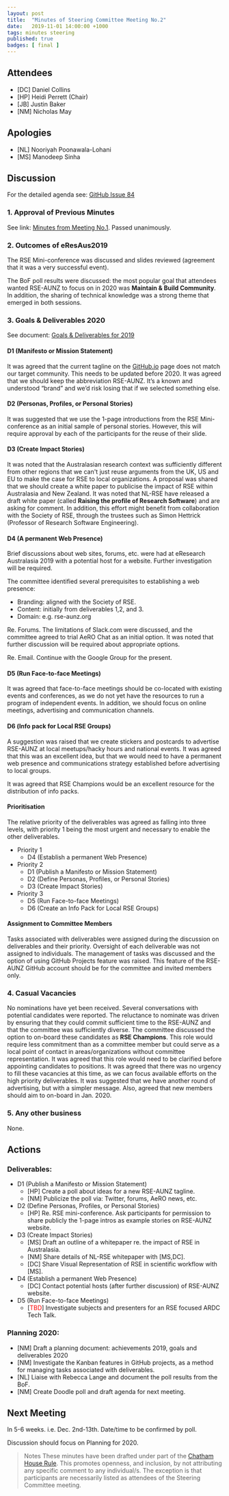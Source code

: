 ```yaml
---
layout: post
title:  "Minutes of Steering Committee Meeting No.2"
date:   2019-11-01 14:00:00 +1000
tags: minutes steering
published: true
badges: [ final ]
---
```


## Attendees
- [DC] Daniel Collins
- [HP] Heidi Perrett (Chair)
- [JB] Justin Baker
- [NM] Nicholas May

## Apologies
- [NL] Nooriyah Poonawala-Lohani
- [MS] Manodeep Sinha


## Discussion
For the detailed agenda see: 
[GitHub Issue 84](https://github.com/rse-aunz/rse-au/issues/84)

### 1. Approval of Previous Minutes
See link: [Minutes from Meeting No.1](/2019/10/17/Minutes-of-SCM-01). 
Passed unanimously.
 
### 2. Outcomes of eResAus2019
The RSE Mini-conference was discussed and slides reviewed (agreement 
that it was a very successful event). 

The BoF poll results were discussed: the most popular goal that 
attendees wanted RSE-AUNZ to focus on in 2020 was **Maintain & 
Build Community**. In addition, the sharing of technical knowledge was 
a strong theme that emerged in both sessions.
 
### 3. Goals & Deliverables 2020
See document: [Goals & Deliverables for 2019](https://drive.google.com/open?id=1-hhGOw62vy62r-lRT87MXQcfvaFptnqK)

#### D1 (Manifesto or Mission Statement)
It was agreed that the current tagline on the 
[GitHub.io](https://rse-aunz.github.io/) page does not match our target 
community. This needs to be updated before 2020.
It was agreed that we should keep the abbreviation RSE-AUNZ.
It’s a known and understood “brand” and we’d risk losing that if we 
selected something else.

#### D2 (Personas, Profiles, or Personal Stories)
It was suggested that we use the 1-page introductions from the RSE 
Mini-conference as an initial sample of personal stories. However, 
this will require approval by each of the participants for the reuse of 
their slide.
 
#### D3 (Create Impact Stories)
It was noted that the Australasian research context was sufficiently 
different from other regions that we can't just reuse arguments from the
 UK, US and EU to make the case for RSE to local organizations.
A proposal was shared that we should create a white paper to publicise 
the impact of RSE within Australasia and New Zealand.
It was noted that NL-RSE have released a draft white paper (called 
**Raising the profile of Research Software**) and are asking for comment.
 In addition, this effort might benefit from collaboration with the 
 Society of RSE, through the trustees such as Simon Hettrick (Professor 
 of Research Software Engineering).
 
#### D4 (A permanent Web Presence)
Brief discussions about web sites, forums, etc. were had at eResearch 
Australasia 2019 with a potential host for a website. Further 
investigation will be required.

The committee identified several prerequisites to establishing a web 
presence:
- Branding: aligned with the Society of RSE.
- Content: initially from deliverables 1,2, and 3.
- Domain: e.g. rse-aunz.org

Re. Forums. The limitations of Slack.com were discussed, and the 
committee agreed to trial AeRO Chat as an initial option. It was noted 
that further discussion will be required about appropriate options.

Re. Email. Continue with the Google Group for the present.
 
#### D5 (Run Face-to-face Meetings)
It was agreed that face-to-face meetings should be co-located with 
existing events and conferences, as we do not yet have the resources to 
run a program of independent events.
In addition, we should focus on online meetings, advertising and 
communication channels.
 
#### D6 (lnfo pack for Local RSE Groups)
A suggestion was raised that we create stickers and postcards to 
advertise RSE-AUNZ at local meetups/hacky hours and national events. 
It was agreed that this was an excellent idea, but that we would need to
 have a permanent web presence and communications strategy established 
 before advertising to local groups.
 
It was agreed that RSE Champions would be an excellent resource for the 
distribution of info packs.

#### Prioritisation
The relative priority of the deliverables was agreed as falling into 
three levels, with priority 1 being the most urgent and necessary to 
enable the other deliverables.

- Priority 1
	- D4 (Establish a permanent Web Presence)
- Priority 2
	- D1 (Publish a Manifesto or Mission Statement)
	- D2 (Define Personas, Profiles, or Personal Stories)
	- D3 (Create Impact Stories)
- Priority 3
	- D5 (Run Face-to-face Meetings)
	- D6 (Create an Info Pack for Local RSE Groups)

#### Assignment to Committee Members
Tasks associated with deliverables were assigned during the discussion 
on deliverables and their priority. Oversight of each deliverable was 
not assigned to individuals.
The management of tasks was discussed and the option of using GitHub 
Projects feature was raised. This feature of the RSE-AUNZ GitHub account
 should be for the committee and invited members only.
 
### 4. Casual Vacancies
No nominations have yet been received.
Several conversations with potential candidates were reported. 
The reluctance to nominate was driven by ensuring that they could commit
 sufficient time to the RSE-AUNZ and that the committee was sufficiently 
 diverse. 
The committee discussed the option to on-board these candidates as 
**RSE Champions**. This role would require less commitment than as a 
committee member but could serve as a local point of contact in 
areas/organizations without committee representation. It was agreed that
 this role would need to be clarified before appointing candidates to 
 positions.
It was agreed that there was no urgency to fill these vacancies at this 
time, as we can focus available efforts on the high priority deliverables.
It was suggested that we have another round of advertising, but with a 
simpler message. Also, agreed that new members should aim to on-board in
 Jan. 2020.
 
### 5. Any other business
None.


## Actions

### Deliverables:

- D1 (Publish a Manifesto or Mission Statement)
	- [HP]   Create a poll about ideas for a new RSE-AUNZ tagline.
	- [NM]   Publicize the poll via: Twitter, forums, AeRO news, etc.
- D2 (Define Personas, Profiles, or Personal Stories)
	- [HP]   Re. RSE mini-conference. Ask participants for permission to share publicly the  1-page intros as example stories on RSE-AUNZ website. 
- D3 (Create Impact Stories)
	- [MS]   Draft an outline of a whitepaper re. the impact of RSE in Australasia.
	- [NM]   Share details of NL-RSE whitepaper with [MS,DC].
	- [DC]   Share Visual Representation of RSE in scientific workflow with [MS].
- D4 (Establish a permanent Web Presence)
	- [DC]   Contact potential hosts (after further discussion) of RSE-AUNZ website.
- D5 (Run Face-to-face Meetings)
	- [<span style="color: red;">TBD</span>]   Investigate subjects and presenters for an RSE focused ARDC Tech Talk.
 
### Planning 2020:
- [NM]   Draft a planning document:  achievements 2019, goals and deliverables 2020
- [NM]   Investigate the Kanban features in GitHub projects, as a method for managing tasks associated with deliverables.
- [NL]    Liaise with Rebecca Lange and document the poll results from the BoF.
- [NM]   Create Doodle poll and draft agenda for next meeting.


## Next Meeting
In 5-6 weeks. i.e. Dec. 2nd-13th. Date/time to be confirmed by poll.

Discussion should focus on Planning for 2020.

> Notes
> These minutes have been drafted under part of the 
> [Chatham House Rule](https://www.chathamhouse.org/chatham-house-rule). 
> This promotes openness, and inclusion, by not attributing any specific 
> comment to any individual/s. The exception is that participants are 
> necessarily listed as attendees of the Steering Committee meeting.